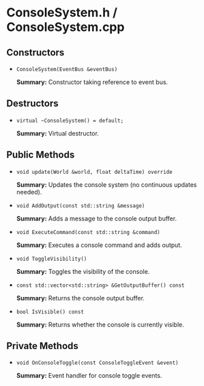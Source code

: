 # ConsoleSystem.h / ConsoleSystem.cpp

## Constructors

- `ConsoleSystem(EventBus &eventBus)`

  **Summary:** Constructor taking reference to event bus.

## Destructors

- `virtual ~ConsoleSystem() = default;`

  **Summary:** Virtual destructor.

## Public Methods

- `void update(World &world, float deltaTime) override`

  **Summary:** Updates the console system (no continuous updates needed).

- `void AddOutput(const std::string &message)`

  **Summary:** Adds a message to the console output buffer.

- `void ExecuteCommand(const std::string &command)`

  **Summary:** Executes a console command and adds output.

- `void ToggleVisibility()`

  **Summary:** Toggles the visibility of the console.

- `const std::vector<std::string> &GetOutputBuffer() const`

  **Summary:** Returns the console output buffer.

- `bool IsVisible() const`

  **Summary:** Returns whether the console is currently visible.

## Private Methods

- `void OnConsoleToggle(const ConsoleToggleEvent &event)`

  **Summary:** Event handler for console toggle events.
